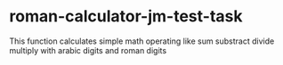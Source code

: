 # roman-calculator-jm-test-task
This function calculates simple math operating like sum substract divide multiply with arabic digits and roman digits 
